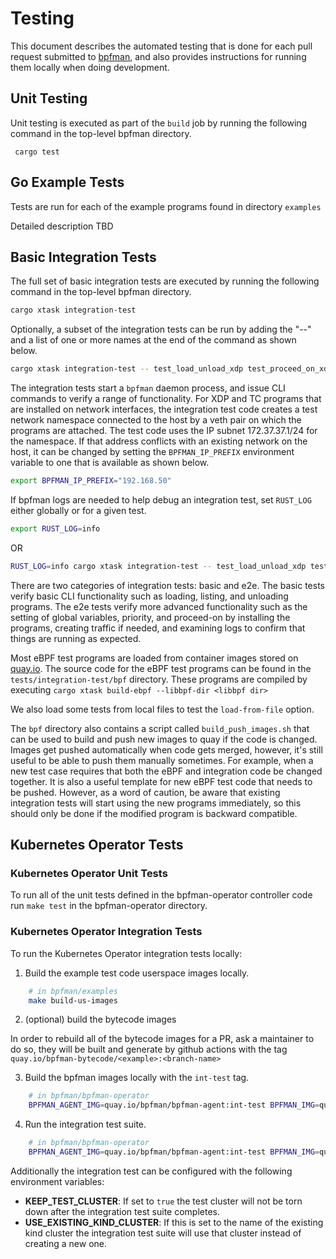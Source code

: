 # Testing

This document describes the automated testing that is done for each pull request
submitted to [bpfman](https://github.com/bpfman/bpfman), and also provides
instructions for running them locally when doing development.

## Unit Testing

Unit testing is executed as part of the `build` job by running the following
command in the top-level bpfman directory.

```
 cargo test
```

## Go Example Tests

Tests are run for each of the example programs found in directory `examples`

Detailed description TBD

## Basic Integration Tests

The full set of basic integration tests are executed by running the following
command in the top-level bpfman directory.

```bash
cargo xtask integration-test
```

Optionally, a subset of the integration tests can be run by adding the "--" and
a list of one or more names at the end of the command as shown below.

```bash
cargo xtask integration-test -- test_load_unload_xdp test_proceed_on_xdp
```

The integration tests start a `bpfman` daemon process, and issue CLI commands
to verify a range of functionality.  For XDP and TC programs that are installed
on network interfaces, the integration test code creates a test network
namespace connected to the host by a veth pair on which the programs are
attached. The test code uses the IP subnet 172.37.37.1/24 for the namespace. If
that address conflicts with an existing network on the host, it can be changed
by setting the `BPFMAN_IP_PREFIX` environment variable to one that is available as
shown below.

```bash
export BPFMAN_IP_PREFIX="192.168.50"
```

If bpfman logs are needed to help debug an integration test, set `RUST_LOG` either
globally or for a given test.

```bash
export RUST_LOG=info
```
OR
```bash
RUST_LOG=info cargo xtask integration-test -- test_load_unload_xdp test_proceed_on_xdp
```

There are two categories of integration tests: basic and e2e.  The basic tests
verify basic CLI functionality such as loading, listing, and unloading
programs.  The e2e tests verify more advanced functionality such as the setting
of global variables, priority, and proceed-on by installing the programs,
creating traffic if needed, and examining logs to confirm that things are
running as expected.

Most eBPF test programs are loaded from container images stored on
[quay.io](https://quay.io/repository/bpfman-bytecode/tc_pass). The source code for
the eBPF test programs can be found in the `tests/integration-test/bpf`
directory.  These programs are compiled by executing `cargo xtask build-ebpf
--libbpf-dir <libbpf dir>`

We also load some tests from local files to test the `load-from-file` option.

The `bpf` directory also contains a script called `build_push_images.sh` that
can be used to build and push new images to quay if the code is changed.
Images get pushed automatically when code gets merged, however, it's still
useful to be able to push them manually sometimes. For example, when a new test
case requires that both the eBPF and integration code be changed together.  It
is also a useful template for new eBPF test code that needs to be pushed.
However, as a word of caution, be aware that existing integration tests will
start using the new programs immediately, so this should only be done if the
modified program is backward compatible.

## Kubernetes Operator Tests

### Kubernetes Operator Unit Tests

To run all of the unit tests defined in the bpfman-operator controller code run
`make test` in the bpfman-operator directory.

### Kubernetes Operator Integration Tests

To run the Kubernetes Operator integration tests locally:

1. Build the example test code userspace images locally.

```bash
    # in bpfman/examples
    make build-us-images
```

2. (optional) build the bytecode images

  In order to rebuild all of the bytecode images for a PR, ask a maintainer to do so,
  they will be built and generate by github actions with the tag
  `quay.io/bpfman-bytecode/<example>:<branch-name>`

3. Build the bpfman images locally with the `int-test` tag.

```bash
    # in bpfman/bpfman-operator
    BPFMAN_AGENT_IMG=quay.io/bpfman/bpfman-agent:int-test BPFMAN_IMG=quay.io/bpfman/bpfman:int-test BPFMAN_OPERATOR_IMG=quay.io/bpfman/bpfman-operator:int-test make build-images
```

4. Run the integration test suite.

```bash
    # in bpfman/bpfman-operator
    BPFMAN_AGENT_IMG=quay.io/bpfman/bpfman-agent:int-test BPFMAN_IMG=quay.io/bpfman/bpfman:int-test BPFMAN_OPERATOR_IMG=quay.io/bpfman/bpfman-operator:int-test make test-integration
```

Additionally the integration test can be configured with the following environment variables:

* **KEEP_TEST_CLUSTER**: If set to `true` the test cluster will not be torn down
  after the integration test suite completes.
* **USE_EXISTING_KIND_CLUSTER**: If this is set to the name of the existing kind
  cluster the integration test suite will use that cluster instead of creating a
  new one.

